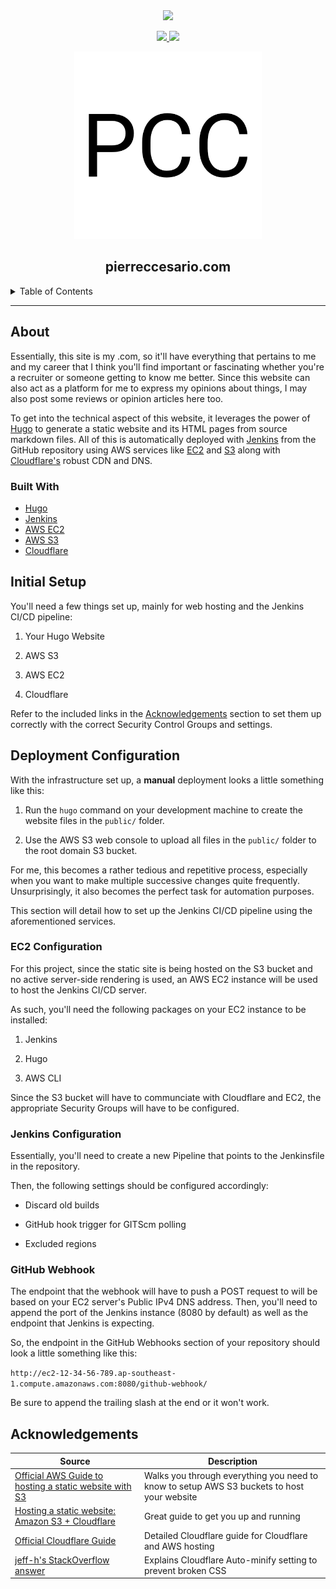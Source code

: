 <div align='center'>
<a href='https://jenkins.pierreccesario.com/job/pierreccesario.com/'><img src='https://jenkins.pierreccesario.com/buildStatus/icon?job=pierreccesario.com&style=flat-square'></a>
<p>
  <a href="https://linkedin.com/in/pierreccesario">
    <img src="https://img.shields.io/badge/-LinkedIn-black.svg?style=for-the-badge&logo=linkedin&colorB=555">
  </a>
  <a href="https://github.com/PScoriae/pierreccesario/blob/main/LICENSE">
    <img src="https://img.shields.io/github/license/othneildrew/Best-README-Template.svg?style=for-the-badge">
  </a>
</p>
<p>
  <img src="./static/android-chrome-512x512.png" width=300>
</p>

## pierreccesario.com

</div>

<details>
  <summary>Table of Contents</summary>
  <ol>
    <li>
      <a href="#about">About</a>
    </li>
    <li><a href="#initial-setup">Initial Setup</a></li>
    <li>
      <a href="#deployment-configuration">Deployment Configuration</a>
      <ul>
        <li><a href="#ec2-configuration">EC2 Configuration</a></li>
        <li><a href="#jenkins-configuration">Jenkins Configuration</a></li>
        <li><a href="#github-webhook">GitHub Webhook</a></li>
      </ul>
    </li>
    <li><a href="#acknowledgements">Acknowledgements</a></li>
  </ol>
</details>
<hr/>

## About

Essentially, this site is my .com, so it'll have everything that pertains to me and my career that I think you'll find important or fascinating whether you're a recruiter or someone getting to know me better. Since this website can also act as a platform for me to express my opinions about things, I may also post some reviews or opinion articles here too.

To get into the technical aspect of this website, it leverages the power of [Hugo](https://gohugo.io/) to generate a static website and its HTML pages from source markdown files. All of this is automatically deployed with [Jenkins](https://www.jenkins.io/) from the GitHub repository using AWS services like [EC2](https://aws.amazon.com/ec2/) and [S3](https://aws.amazon.com/s3/) along with [Cloudflare's](https://www.cloudflare.com/) robust CDN and DNS.

### Built With

- [Hugo](https://gohugo.io/)
- [Jenkins](https://www.jenkins.io/)
- [AWS EC2](https://aws.amazon.com/ec2/)
- [AWS S3](https://aws.amazon.com/s3/)
- [Cloudflare](https://www.cloudflare.com/)

## Initial Setup

You'll need a few things set up, mainly for web hosting and the Jenkins CI/CD pipeline:

1. Your Hugo Website

2. AWS S3

3. AWS EC2

4. Cloudflare

Refer to the included links in the [Acknowledgements](#acknowledgements) section to set them up correctly with the correct Security Control Groups and settings.

## Deployment Configuration

With the infrastructure set up, a **manual** deployment looks a little something like this:

1. Run the `hugo` command on your development machine to create the website files in the `public/` folder.

2. Use the AWS S3 web console to upload all files in the `public/` folder to the root domain S3 bucket.

For me, this becomes a rather tedious and repetitive process, especially when you want to make multiple successive changes quite frequently.
Unsurprisingly, it also becomes the perfect task for automation purposes.

This section will detail how to set up the Jenkins CI/CD pipeline using the aforementioned services.

### EC2 Configuration

For this project, since the static site is being hosted on the S3 bucket and no active server-side rendering is used, an AWS EC2 instance will be used to host the Jenkins CI/CD server.

As such, you'll need the following packages on your EC2 instance to be installed:

1. Jenkins

2. Hugo

3. AWS CLI

Since the S3 bucket will have to communciate with Cloudflare and EC2, the appropriate Security Groups will have to be configured.

### Jenkins Configuration

Essentially, you'll need to create a new Pipeline that points to the Jenkinsfile in the repository.

Then, the following settings should be configured accordingly:

- Discard old builds

- GitHub hook trigger for GITScm polling

- Excluded regions

### GitHub Webhook

The endpoint that the webhook will have to push a POST request to will be based on your EC2 server's Public IPv4 DNS address. Then, you'll need to append the port of the Jenkins instance (8080 by default) as well as the endpoint that Jenkins is expecting.

So, the endpoint in the GitHub Webhooks section of your repository should look a little something like this:

`http://ec2-12-34-56-789.ap-southeast-1.compute.amazonaws.com:8080/github-webhook/`

Be sure to append the trailing slash at the end or it won't work.

## Acknowledgements

| Source                                                                                                                                                      | Description                                                                                |
| ----------------------------------------------------------------------------------------------------------------------------------------------------------- | ------------------------------------------------------------------------------------------ |
| [Official AWS Guide to hosting a static website with S3](https://docs.aws.amazon.com/AmazonS3/latest/userguide/WebsiteHosting.html)                         | Walks you through everything you need to know to setup AWS S3 buckets to host your website |
| [Hosting a static website: Amazon S3 + Cloudflare](https://medium.com/@hranicka/hosting-a-static-website-amazon-s3-cloudflare-127b57a13461)                 | Great guide to get you up and running                                                      |
| [Official Cloudflare Guide](https://support.cloudflare.com/hc/en-us/articles/360037983412-Configuring-an-Amazon-Web-Services-static-site-to-use-Cloudflare) | Detailed Cloudflare guide for Cloudflare and AWS hosting                                   |
| [jeff-h's StackOverflow answer](https://stackoverflow.com/a/70872265)                                                                                       | Explains Cloudflare Auto-minify setting to prevent broken CSS                              |
